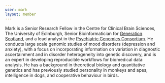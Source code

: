 ```yaml
---
user: mark
layout: member
---
```


Mark is a Senior Research Fellow in the Centre for Clinical Brain Sciences, The University of Edinburgh, Senior Bioinformatician for [Generation Scotland](https://genscot.ed.ac.uk), and a lead analyst in the [Psychiatric Genomics Consortium](https://pgc.unc.edu). He conducts large scale genomic studies of mood disorders (depression and anxiety), with a focus on incorporating information on variation in diagnostic ascertainment and in disorder heterogeneity into genetic discovery, and is an expert in developing reproducible workflows for biomedical data analysis. He has a background in theoretical biology and quantitative genetics and has previously studied personality in monkeys and apes, intelligence in dogs, and cooperative behaviour in birds.